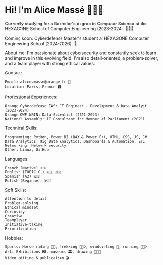 # Hi! I'm Alice Massé 🙋🏼‍♀️

Currently studying for a Bachelor's degree in Computer Science at the HEXAGONE School of Computer Engineering (2023-2024). 👩🏼‍💻

Coming soon: Cyberdefense Master's student at HEXAGONE Computer Engineering School (2024-2026). 👾

About me: I'm passionate about cybersecurity and constantly seek to learn and improve in this evolving field. I'm also detail-oriented, a problem-solver, and a team player with strong ethical values.

Contact:

    Email: alice.masse@orange.fr 📧
    Location: Paris, France 🏙️

Professional Experiences:

    Orange Cyberdefense IWS: IT Engineer - Development & Data Analyst (2023-2024)
    Orange OWF W&IN: Data Scientist (2021-2023)
    National Assembly: IT Consultant for Member of Parliament (2021)

Technical Skills:

    Programming: Python, Power BI (DAX & Power Fx), HTML, CSS, JS, C#
    Data Analytics: Big Data Analytics, Dashboards & Automation, ETL
    Networking: Network security
    Other: Linux, GitHub

Languages:
    
    French (Native) 🇫🇷
    English (TOEIC C1) 🇺🇸 🇬🇧
    Spanish (A2) 🇪🇸
    Polish (Beginner) 🇵🇱

Soft Skills:

    Attention to detail
    Problem-solving
    Ethical mindset
    Curiosity
    Creative
    Teamplayer
    Initiative-taking
    Prioritization

Hobbies:

    Sports: Horse riding 🏇🏼, trekking 🚶🏼‍♀️, windsurfing 🌊, running 🏃🏼‍♀️
    Art: Exhibitions 🖼️, museums 🏛️, drawing 👩🏼‍🎨
    Video editing & publication 🎬

